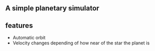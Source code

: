 <h2>A simple planetary simulator</h2>


<h2>features</h2>
<ul>
  <li>Automatic orbit</li>
  <li>Velocity changes depending of how near of the star the planet is</li>
</ul>

